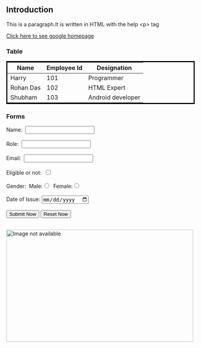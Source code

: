 <!DOCTYPE html>
<html lang="en">
<head>
    <meta charset="UTF-8">
    <meta http-equiv="X-UA-Compatible" content="IE=edge">
    <meta name="viewport" content="width=device-width, initial-scale=1.0">
</head>
<body>
<h2>Introduction</h2>
<p>This is a paragraph.It is written in HTML with the help &lt;p&gt; tag</p>
<a href="https://www.google.com" target="_blank">Click here to see google homepage</a>
<h3>Table</h3>
<table bordercolor="black">
    <thead>
        <tr>
            <th>Name</th>
            <th>Employee Id</th>
            <th>Designation</th>
        </tr>
    </thead>
    <tbody>
        <tr>
            <td>Harry</td>
            <td>101</td>
            <td>Programmer</td>
        </tr>
        <tr>
            <td>Rohan Das</td>
            <td>102</td>
            <td>HTML Expert</td>
        </tr>
        <tr>
            <td>Shubham</td>
            <td>103</td>
            <td>Android developer</td>
        </tr>
    </tbody>
</table>
<h3>Forms</h3>
<form action="backend.php">
<div>
    Name:&nbsp;&nbsp;<input type="text" name="MyName">
</div>
<br>
<div>
    Role:&nbsp;&nbsp;<input type="text" name="MyRole">
</div>
<br>
<div>
    Email:&nbsp;&nbsp;<input type="email" name="myEmail">
</div>
<br>
<div>
    Eligible or not:&nbsp;&nbsp;<input type="checkbox" name="MyEligibilty">
</div>
<br>
<div>
    Gender:&nbsp;&nbsp;Male:<input type="radio" name="Gender">&nbsp;&nbsp;Female:<input type="radio" name="Gender">
</div>
<br>
<div>
    Date of Issue: <input type="date" name="mydate">
</div>
<br>
<div>
    <input type="submit" value="Submit Now">
    <input type="reset" value="Reset Now">
</div>
</form>
<br>
<img src="https://source.unsplash.com/user/erondu/1600x900/" alt="Image not available" height="300" width="500">
</body>
</html>

